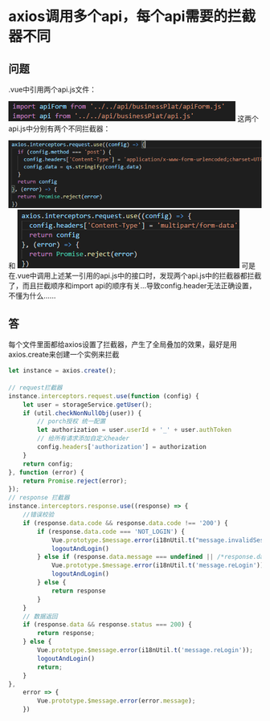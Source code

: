 

# axios调用多个api，每个api需要的拦截器不同

## 问题

.vue中引用两个api.js文件：

![clipboard.png](image-202006061502/1672975173-5ab2929fba2a0_articlex.png)
这两个api.js中分别有两个不同拦截器：

![clipboard.png](image-202006061502/690811734-5ab292da7810f_articlex.png)
和
![clipboard.png](image-202006061502/1556278264-5ab293065cb37_articlex.png)
可是在.vue中调用上述某一引用的api.js中的接口时，发现两个api.js中的拦截器都拦截了，而且拦截顺序和import api的顺序有关...导致config.header无法正确设置，不懂为什么......

## 答

每个文件里面都给axios设置了拦截器，产生了全局叠加的效果，最好是用axios.create来创建一个实例来拦截

```js
let instance = axios.create();

// request拦截器
instance.interceptors.request.use(function (config) {
    let user = storageService.getUser();
    if (util.checkNonNullObj(user)) {
        // porch授权 统一配置
        let authorization = user.userId + '_' + user.authToken
        // 给所有请求添加自定义header
        config.headers['authorization'] = authorization
    }
    return config;
}, function (error) {
    return Promise.reject(error);
});
// response 拦截器
instance.interceptors.response.use((response) => {
    //错误校验
    if (response.data.code && response.data.code !== '200') {
        if (response.data.code === 'NOT_LOGIN') {
            Vue.prototype.$message.error(i18nUtil.t("message.invalidSession"));
            logoutAndLogin()
        } else if (response.data.message === undefined || /*response.data.message === '' ||*/ response.data.message === 'check ticket failed') {
            Vue.prototype.$message.error(i18nUtil.t('message.reLogin'));
            logoutAndLogin()
        } else {
            return response
        }
    }
    // 数据返回
    if (response.data && response.status === 200) {
        return response;
    } else {
        Vue.prototype.$message.error(i18nUtil.t('message.reLogin'));
        logoutAndLogin()
        return;
    }
},
    error => {
        Vue.prototype.$message.error(error.message);
    })
```


